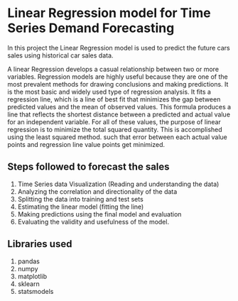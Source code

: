 # Linear Regression model for Time Series Demand Forecasting

In this project the Linear Regression model is used to predict the future cars sales using historical car sales data.

A linear Regression develops a casual relationship between two or more variables. Regression models are highly useful because they are one of the most prevalent methods 
for drawing conclusions and making predictions.
It is the most basic and widely used type of regression analysis. It fits a regression line, which is a line of best fit that minimizes the gap between predicted values and the mean of observed values. This formula produces a line that reflects the shortest distance between a predicted and actual value for an independent variable. For all of these values, the purpose of linear regression is to minimize the total squared quantity. This is accomplished using the least squared method. such that error between each actual value points and regression line value points get minimized.


## Steps followed to forecast the sales

1. Time Series data Visualization (Reading and understanding the data)
2. Analyzing the correlation and directionality of the data
3. Splitting the data into training and test sets
4. Estimating the linear model (fitting the line)
5. Making predictions using the final model and evaluation
6. Evaluating the validity and usefulness of the model.

## Libraries used

1. pandas
2. numpy
3. matplotlib
4. sklearn
5. statsmodels
